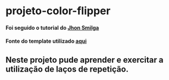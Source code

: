 # projeto-color-flipper
#### Foi seguido o tutorial do [Jhon Smilga](https://www.youtube.com/watch?v=3PHXvlpOkf4&t=421s)
#### Fonte do template utilizado [aqui](https://www.vanillajavascriptprojects.com/)

## Neste projeto pude aprender e exercitar a utilização de laços de repetição.

